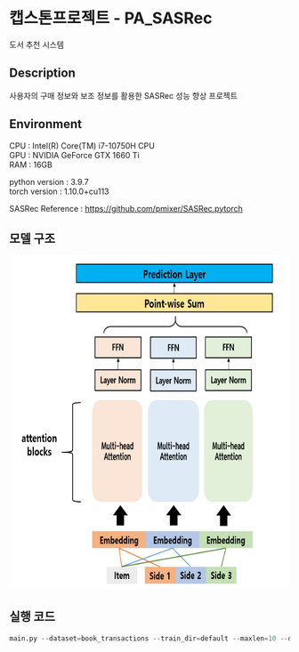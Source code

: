 # 캡스톤프로젝트 - PA_SASRec
도서 추천 시스템

## Description
사용자의 구매 정보와 보조 정보를 활용한 SASRec 성능 향상 프로젝트  

## Environment
CPU : Intel(R) Core(TM) i7-10750H CPU  
GPU : NVIDIA GeForce GTX 1660 Ti  
RAM : 16GB

python version : 3.9.7  
torch version : 1.10.0+cu113  

SASRec Reference : https://github.com/pmixer/SASRec.pytorch

## 모델 구조
<img src="https://github.com/et007693/PA_SASRec/blob/main/img/model.png?raw=true" width="600" height="600"></img>

## 

## 실행 코드
``` python
main.py --dataset=book_transactions --train_dir=default --maxlen=10 --dropout_rate=0.2 --device=cuda
```
